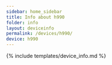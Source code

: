 ```yaml
---
sidebar: home_sidebar
title: Info about h990
folder: info
layout: deviceinfo
permalink: /devices/h990/
device: h990
---
```

{% include templates/device_info.md %}
